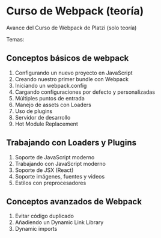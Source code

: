 # Curso de Webpack (teoría)

Avance del Curso de Webpack de Platzi (solo teoría)

Temas:

## Conceptos básicos de webpack

1. Configurando un nuevo proyecto en JavaScript
2. Creando nuestro primer bundle con Webpack
3. Iniciando un webpack.config
4. Cargando configuraciones por defecto y personalizadas
5. Múltiples puntos de entrada
6. Manejo de assets con Loaders
7. Uso de plugins
8. Servidor de desarrollo
9. Hot Module Replacement

## Trabajando con Loaders y Plugins

1. Soporte de JavaScript moderno
2. Trabajando con JavaScript moderno
3. Soporte de JSX (React)
4. Soporte imágenes, fuentes y videos
5. Estilos con preprocesadores

## Conceptos avanzados de Webpack

1. Evitar código duplicado
2. Añadiendo un Dynamic Link Library
3. Dynamic imports